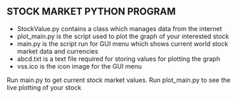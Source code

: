 STOCK MARKET PYTHON PROGRAM
---------------------------

- StockValue.py contains a class which manages data from the internet 
- plot_main.py is the script used to plot the graph of your interested stock
- main.py is the script run for GUI menu which shows current world stock market data and currencies
- abcd.txt is a text file required for storing values for plotting the graph
- vss.ico is the icon image for the GUI menu

Run main.py to get current stock market values. Run plot_main.py to see the live plotting of your stock
